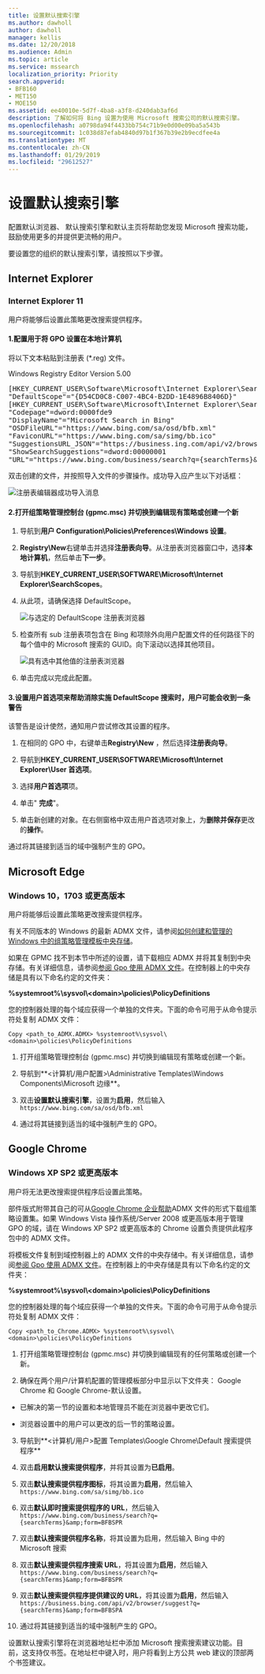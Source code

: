 ```yaml
---
title: 设置默认搜索引擎
ms.author: dawholl
author: dawholl
manager: kellis
ms.date: 12/20/2018
ms.audience: Admin
ms.topic: article
ms.service: mssearch
localization_priority: Priority
search.appverid:
- BFB160
- MET150
- MOE150
ms.assetid: ee40010e-5d7f-4ba8-a3f8-d240dab3af6d
description: 了解如何将 Bing 设置为使用 Microsoft 搜索公司的默认搜索引擎。
ms.openlocfilehash: a0798da94f4433bb754c71b9e0d00e09ba5a543b
ms.sourcegitcommit: 1c038d87efab4840d97b1f367b39e2b9ecdfee4a
ms.translationtype: MT
ms.contentlocale: zh-CN
ms.lasthandoff: 01/29/2019
ms.locfileid: "29612527"
---
```

# <a name="set-default-search-engine"></a>设置默认搜索引擎

配置默认浏览器、 默认搜索引擎和默认主页将帮助您发现 Microsoft 搜索功能，鼓励使用更多的并提供更流畅的用户。
  
要设置您的组织的默认搜索引擎，请按照以下步骤。
  
## <a name="internet-explorer"></a>Internet Explorer

### <a name="internet-explorer-11"></a>Internet Explorer 11

用户将能够后设置此策略更改搜索提供程序。
  
#### <a name="1-configure-the-local-machine-that-will-be-used-to-set-the-gpo"></a>1.配置用于将 GPO 设置在本地计算机

将以下文本粘贴到注册表 (\*.reg) 文件。
  
Windows Registry Editor Version 5.00
  
<pre>[HKEY_CURRENT_USER\Software\Microsoft\Internet Explorer\SearchScopes]
"DefaultScope"="{D54CD0C8-C007-4BC4-B2DD-1E4896B8406D}"
[HKEY_CURRENT_USER\Software\Microsoft\Internet Explorer\SearchScopes\{D54CD0C8-C007-4BC4-B2DD-1E4896B8406D}]
"Codepage"=dword:0000fde9
"DisplayName"="Microsoft Search in Bing"
"OSDFileURL"="https://www.bing.com/sa/osd/bfb.xml"
"FaviconURL"="https://www.bing.com/sa/simg/bb.ico"
"SuggestionsURL_JSON"="https://business.ing.com/api/v2/browser/suggest?q={searchTerms}&amp;form=BFBSPA"
"ShowSearchSuggestions"=dword:00000001
"URL"="https://www.bing.com/business/search?q={searchTerms}&amp;form=BFBSPR"</pre>
  
双击创建的文件，并按照导入文件的步骤操作。成功导入应产生以下对话框：
  
![注册表编辑器成功导入消息](media/ea3686b9-f6d7-481e-9a0d-2c96891bc501.png)
  
#### <a name="2-open-the-group-policy-management-console-gpmcmsc-and-switch-to-editing-an-existing-policy-or-creating-a-new-one"></a>2.打开组策略管理控制台 (gpmc.msc) 并切换到编辑现有策略或创建一个新

1. 导航到**用户 Configuration\Policies\Preferences\Windows 设置**。
    
2. **Registry\New**右键单击并选择**注册表向导**。从注册表浏览器窗口中，选择**本地计算机**，然后单击**下一步**。
    
3. 导航到**HKEY_CURRENT_USER\SOFTWARE\Microsoft\Internet Explorer\SearchScopes**。
    
4. 从此项，请确保选择 DefaultScope。
    
    ![与选定的 DefaultScope 注册表浏览器](media/ec5a450d-0cba-4e9c-acba-1a09e8e90bad.png)
  
5. 检查所有 sub 注册表项包含在 Bing 和项除外向用户配置文件的任何路径下的每个值中的 Microsoft 搜索的 GUID。向下滚动以选择其他项目。
    
    ![具有选中其他值的注册表浏览器](media/7eef7690-8bc5-46cf-9cd8-bd134fc77a02.png)
  
6. 单击完成以完成此配置。
    
#### <a name="3-set-up-user-preferences-to-help-eliminate-a-warning-the-user-may-get-when-defaultscope-search-is-enforced"></a>3.设置用户首选项来帮助消除实施 DefaultScope 搜索时，用户可能会收到一条警告

该警告是设计使然，通知用户尝试修改其设置的程序。
  
1. 在相同的 GPO 中，右键单击**Registry\New** ，然后选择**注册表向导**。
    
2. 导航到**HKEY_CURRENT_USER\SOFTWARE\Microsoft\Internet Explorer\User 首选项**。
    
3. 选择**用户首选项**项。
    
4. 单击" **完成**"。
    
5. 单击新创建的对象。在右侧窗格中双击用户首选项对象上，为**删除并保存**更改的**操作**。
    
通过将其链接到适当的域中强制产生的 GPO。
  
## <a name="microsoft-edge"></a>Microsoft Edge

### <a name="windows-10-version-1703-or-later"></a>Windows 10，1703 或更高版本

用户将能够后设置此策略更改搜索提供程序。
  
有关不同版本的 Windows 的最新 ADMX 文件，请参阅[如何创建和管理的 Windows 中的组策略管理模板中央存储](https://support.microsoft.com/en-us/help/3087759/how-to-create-and-manage-the-central-store-for-group-policy-administra)。
  
如果在 GPMC 找不到本节中所述的设置，请下载相应 ADMX 并将其复制到中央存储。有关详细信息，请参阅[参阅 Gpo 使用 ADMX 文件](https://docs.microsoft.com/en-us/previous-versions/windows/it-pro/windows-vista/cc748955%28v%3dws.10%29)。在控制器上的中央存储是具有以下命名约定的文件夹：
  
 **%systemroot%\sysvol\\<domain\>\policies\PolicyDefinitions**
  
您的控制器处理的每个域应获得一个单独的文件夹。下面的命令可用于从命令提示符处复制 ADMX 文件：
  
 `Copy <path_to_ADMX.ADMX> %systemroot%\sysvol\<domain>\policies\PolicyDefinitions`
  
1. 打开组策略管理控制台 (gpmc.msc) 并切换到编辑现有策略或创建一个新。
    
2. 导航到**&lt;计算机/用户配置&gt;\Administrative Templates\Windows Components\Microsoft 边缘**。
    
1. 双击**设置默认搜索引擎**，设置为**启用**，然后输入`https://www.bing.com/sa/osd/bfb.xml`
    
3. 通过将其链接到适当的域中强制产生的 GPO。
    
## <a name="google-chrome"></a>Google Chrome

### <a name="windows-xp-sp2-or-later"></a>Windows XP SP2 或更高版本

用户将无法更改搜索提供程序后设置此策略。
  
部件版式附带其自己的可从[Google Chrome 企业帮助](https://support.google.com/chrome/a/answer/187202)ADMX 文件的形式下载组策略设置集。如果 Windows Vista 操作系统/Server 2008 或更高版本用于管理 GPO 的域，请在 Windows XP SP2 或更高版本的 Chrome 设置负责提供此程序包中的 ADMX 文件。
  
将模板文件复制到域控制器上的 ADMX 文件的中央存储中。有关详细信息，请参阅[参阅 Gpo 使用 ADMX 文件](https://docs.microsoft.com/en-us/previous-versions/windows/it-pro/windows-vista/cc748955%28v%3dws.10%29)。在控制器上的中央存储是具有以下命名约定的文件夹：
  
 **%systemroot%\sysvol\\<domain\>\policies\PolicyDefinitions**
  
您的控制器处理的每个域应获得一个单独的文件夹。下面的命令可用于从命令提示符处复制 ADMX 文件：
  
 `Copy <path_to_Chrome.ADMX> %systemroot%\sysvol\<domain>\policies\PolicyDefinitions`
  
1. 打开组策略管理控制台 (gpmc.msc) 并切换到编辑现有的任何策略或创建一个新。
    
2. 确保在两个用户/计算机配置的管理模板部分中显示以下文件夹： Google Chrome 和 Google Chrome-默认设置。
    
  - 已解决的第一节的设置和本地管理员不能在浏览器中更改它们。
    
  - 浏览器设置中的用户可以更改的后一节的策略设置。
    
3. 导航到**\<计算机/用户\>配置 Templates\Google Chrome\Default 搜索提供程序**
    
4. 双击**启用默认搜索提供程序**，并将其设置为**已启用**。
    
5. 双击**默认搜索提供程序图标**，将其设置为**启用**，然后输入`https://www.bing.com/sa/simg/bb.ico`
    
6. 双击**默认即时搜索提供程序的 URL**，然后输入`https://www.bing.com/business/search?q={searchTerms}&amp;form=BFBSPR`
    
7. 双击**默认搜索提供程序名称**，将其设置为启用，然后输入 Bing 中的 Microsoft 搜索
    
8. 双击**默认搜索提供程序搜索 URL**，将其设置为**启用**，然后输入`https://www.bing.com/business/search?q={searchTerms}&amp;form=BFBSPR`
    
9. 双击**默认搜索提供程序提供建议的 URL**，将其设置为**启用**，然后输入`https://business.bing.com/api/v2/browser/suggest?q={searchTerms}&amp;form=BFBSPA`
    
10. 通过将其链接到适当的域中强制产生的 GPO。
    
设置默认搜索引擎将在浏览器地址栏中添加 Microsoft 搜索搜索建议功能。目前，这支持仅书签。在地址栏中键入时，用户将看到上方公共 web 建议的顶部两个书签建议。